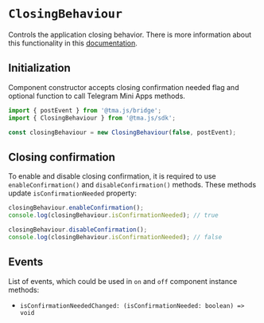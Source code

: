 # `ClosingBehaviour`

Controls the application closing behavior. There is more information about this functionality in
this [documentation](../../../../platform/functionality/closing-behavior.md).

## Initialization

Component constructor accepts closing confirmation needed flag and optional function to call
Telegram Mini Apps methods.

```typescript
import { postEvent } from '@tma.js/bridge';
import { ClosingBehaviour } from '@tma.js/sdk';

const closingBehaviour = new ClosingBehaviour(false, postEvent);  
```

## Closing confirmation

To enable and disable closing confirmation, it is required to use `enableConfirmation()`
and `disableConfirmation()` methods. These methods update `isConfirmationNeeded` property:

```typescript  
closingBehaviour.enableConfirmation();
console.log(closingBehaviour.isConfirmationNeeded); // true  

closingBehaviour.disableConfirmation();
console.log(closingBehaviour.isConfirmationNeeded); // false
```  

## Events

List of events, which could be used in `on` and `off` component instance methods:

- `isConfirmationNeededChanged: (isConfirmationNeeded: boolean) => void`
